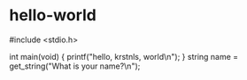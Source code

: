# hello-world
#include <stdio.h>

int main(void)
{
    printf("hello, krstnls, world\n");
}
string name = get_string("What is your name?\n");

